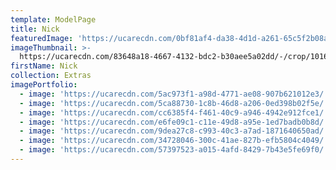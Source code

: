 ```yaml
---
template: ModelPage
title: Nick
featuredImage: 'https://ucarecdn.com/0bf81af4-da38-4d1d-a261-65c5f2b08a4c/'
imageThumbnail: >-
  https://ucarecdn.com/83648a18-4667-4132-bdc2-b30aee5a02dd/-/crop/1016x1375/222,199/-/preview/
firstName: Nick
collection: Extras
imagePortfolio:
  - image: 'https://ucarecdn.com/5ac973f1-a98d-4771-ae08-907b621012e3/'
  - image: 'https://ucarecdn.com/5ca88730-1c8b-46d8-a206-0ed398b02f5e/'
  - image: 'https://ucarecdn.com/cc6385f4-f461-40c9-a946-4942e912fce1/'
  - image: 'https://ucarecdn.com/e6fe09c1-c11e-49d8-a95e-1ed7badb0b8d/'
  - image: 'https://ucarecdn.com/9dea27c8-c993-40c3-a7ad-1871640650ad/'
  - image: 'https://ucarecdn.com/34728046-300c-41ae-827b-efb5804c4049/'
  - image: 'https://ucarecdn.com/57397523-a015-4afd-8429-7b43e5fe69f0/'
---
```


